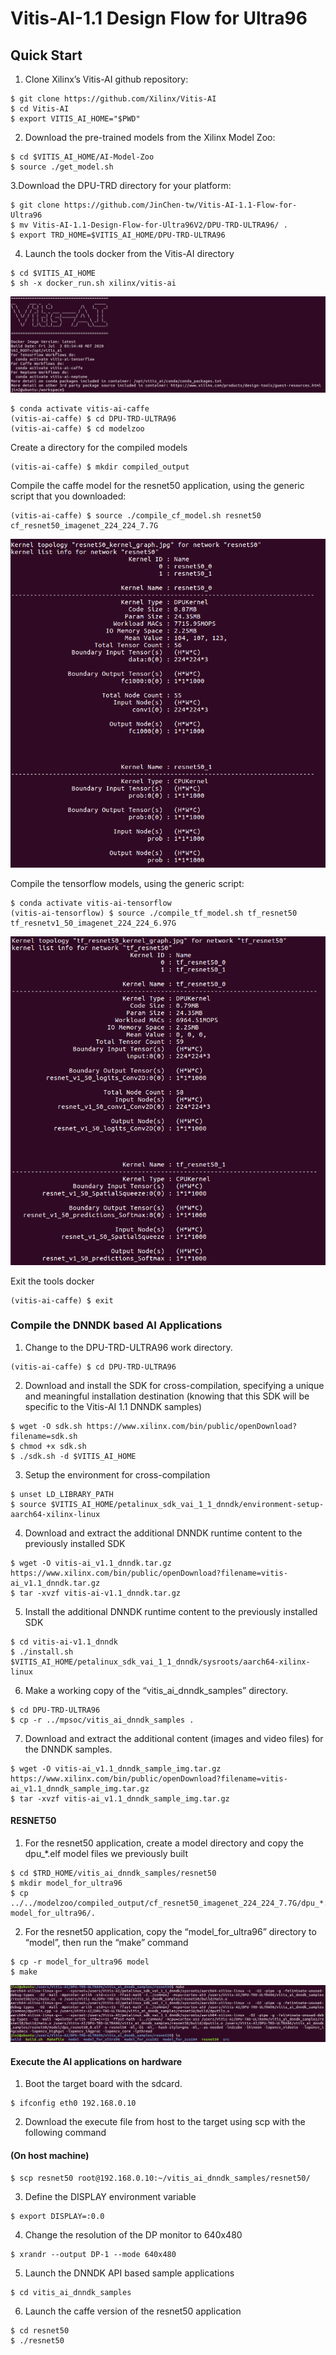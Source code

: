 # Vitis-AI-1.1 Design Flow for Ultra96
## Quick Start

1. Clone Xilinx’s Vitis-AI github repository: 
 

```
$ git clone https://github.com/Xilinx/Vitis-AI
$ cd Vitis-AI
$ export VITIS_AI_HOME="$PWD"

```
 
2. Download the pre-trained models from the Xilinx Model Zoo:
 
```
$ cd $VITIS_AI_HOME/AI-Model-Zoo
$ source ./get_model.sh 
```
 
3.Download the DPU-TRD directory for your platform:
 
```
$ git clone https://github.com/JinChen-tw/Vitis-AI-1.1-Flow-for-Ultra96
$ mv Vitis-AI-1.1-Design-Flow-for-Ultra96V2/DPU-TRD-ULTRA96/ .
$ export TRD_HOME=$VITIS_AI_HOME/DPU-TRD-ULTRA96
```

4. Launch the tools docker from the Vitis-AI directory 
```
$ cd $VITIS_AI_HOME
$ sh -x docker_run.sh xilinx/vitis-ai 
```
![](./images/image001.PNG)
```
$ conda activate vitis-ai-caffe
(vitis-ai-caffe) $ cd DPU-TRD-ULTRA96
(vitis-ai-caffe) $ cd modelzoo

```  
Create a directory for the compiled models
```
(vitis-ai-caffe) $ mkdir compiled_output
```
 
Compile the caffe model for the resnet50 application, using the generic script that you downloaded:
```
(vitis-ai-caffe) $ source ./compile_cf_model.sh resnet50 cf_resnet50_imagenet_224_224_7.7G
```
![](./images/image002.PNG)




Compile the tensorflow models, using the generic script:
 
```
$ conda activate vitis-ai-tensorflow
(vitis-ai-tensorflow) $ source ./compile_tf_model.sh tf_resnet50 tf_resnetv1_50_imagenet_224_224_6.97G
```
![](./images/image003.PNG)


Exit the tools docker
```
(vitis-ai-caffe) $ exit
```

### Compile the DNNDK based AI Applications

1. Change to the DPU-TRD-ULTRA96 work directory.
```
(vitis-ai-caffe) $ cd DPU-TRD-ULTRA96 
```


2. Download and install the SDK for cross-compilation, specifying a unique and meaningful installation destination (knowing that this SDK will be specific to the Vitis-AI 1.1 DNNDK samples)

```
$ wget -O sdk.sh https://www.xilinx.com/bin/public/openDownload?filename=sdk.sh
$ chmod +x sdk.sh
$ ./sdk.sh -d $VITIS_AI_HOME
```
3. Setup the environment for cross-compilation

```
$ unset LD_LIBRARY_PATH
$ source $VITIS_AI_HOME/petalinux_sdk_vai_1_1_dnndk/environment-setup-aarch64-xilinx-linux
```
4. Download and extract the additional DNNDK runtime content to the previously installed SDK
```
$ wget -O vitis-ai_v1.1_dnndk.tar.gz  https://www.xilinx.com/bin/public/openDownload?filename=vitis-ai_v1.1_dnndk.tar.gz
$ tar -xvzf vitis-ai-v1.1_dnndk.tar.gz
```
5. Install the additional DNNDK runtime content to the previously installed SDK

```
$ cd vitis-ai-v1.1_dnndk
$ ./install.sh $VITIS_AI_HOME/petalinux_sdk_vai_1_1_dnndk/sysroots/aarch64-xilinx-linux
```

6. Make a working copy of the “vitis_ai_dnndk_samples” directory.
```
$ cd DPU-TRD-ULTRA96 
$ cp -r ../mpsoc/vitis_ai_dnndk_samples .
```
7. Download and extract the additional content (images and video files) for the DNNDK samples.
```
$ wget -O vitis-ai_v1.1_dnndk_sample_img.tar.gz https://www.xilinx.com/bin/public/openDownload?filename=vitis-ai_v1.1_dnndk_sample_img.tar.gz
$ tar -xvzf vitis-ai_v1.1_dnndk_sample_img.tar.gz
```

#### RESNET50

1. For the resnet50 application, create a model directory and copy the dpu_*.elf model files we previously built
```
$ cd $TRD_HOME/vitis_ai_dnndk_samples/resnet50
$ mkdir model_for_ultra96
$ cp ../../modelzoo/compiled_output/cf_resnet50_imagenet_224_224_7.7G/dpu_*.elf model_for_ultra96/.
```
2. For the resnet50 application, copy the “model_for_ultra96” directory to “model”, then run the “make” command
```
$ cp -r model_for_ultra96 model
$ make
```
![](./images/image004.PNG)

#### Execute the AI applications on hardware
1. Boot the target board with the sdcard.
```
$ ifconfig eth0 192.168.0.10
```

2. Download the execute file from host to the target using scp with the following command 
#### (On host machine)
```
$ scp resnet50 root@192.168.0.10:~/vitis_ai_dnndk_samples/resnet50/
```

3. Define the DISPLAY environment variable
```
$ export DISPLAY=:0.0
```
4. Change the resolution of the DP monitor to 640x480
```
$ xrandr --output DP-1 --mode 640x480
```
5. Launch the DNNDK API based sample applications
```
$ cd vitis_ai_dnndk_samples
```
6. Launch the caffe version of the resnet50 application
```
$ cd resnet50
$ ./resnet50
```

 
 


